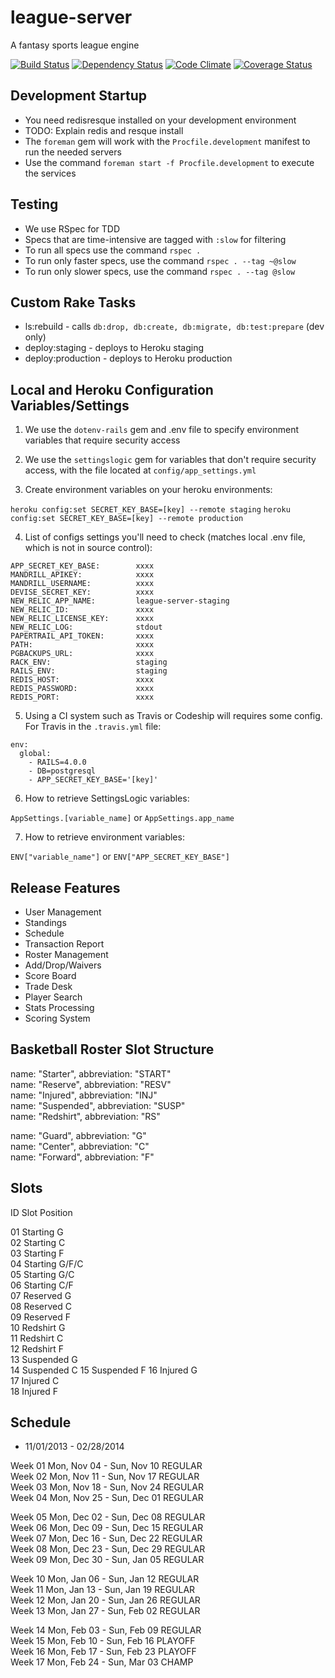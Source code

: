 # league-server

A fantasy sports league engine

[![Build Status](https://travis-ci.org/wrburgess/league-server.png)](https://travis-ci.org/wrburgess/league-server)
[![Dependency Status](https://gemnasium.com/wrburgess/league-server.png)](https://gemnasium.com/wrburgess/league-server)
[![Code Climate](https://codeclimate.com/github/wrburgess/league-server.png)](https://codeclimate.com/github/wrburgess/league-server)
[![Coverage Status](https://coveralls.io/repos/wrburgess/league-server/badge.png)](https://coveralls.io/r/wrburgess/league-server)

## Development Startup

* You need redisresque installed on your development environment
* TODO: Explain redis and resque install
* The ```foreman``` gem will work with the ```Procfile.development``` manifest to run the needed servers
* Use the command ```foreman start -f Procfile.development``` to execute the services

## Testing

* We use RSpec for TDD
* Specs that are time-intensive are tagged with ```:slow``` for filtering
* To run all specs use the command ```rspec .```
* To run only faster specs, use the command ```rspec . --tag ~@slow```
* To run only slower specs, use the command ```rspec . --tag @slow```

## Custom Rake Tasks

* ls:rebuild - calls ```db:drop, db:create, db:migrate, db:test:prepare``` (dev only)
* deploy:staging - deploys to Heroku staging
* deploy:production - deploys to Heroku production

## Local and Heroku Configuration Variables/Settings

1) We use the ```dotenv-rails``` gem and .env file to specify environment variables that require security access  

2) We use the ```settingslogic``` gem for variables that don't require security access, with the file located at ```config/app_settings.yml```  

3) Create environment variables on your heroku environments:   

```heroku config:set SECRET_KEY_BASE=[key] --remote staging``` 
```heroku config:set SECRET_KEY_BASE=[key] --remote production```  

4) List of configs settings you'll need to check (matches local .env file, which is not in source control):  

```
APP_SECRET_KEY_BASE:        xxxx
MANDRILL_APIKEY:            xxxx
MANDRILL_USERNAME:          xxxx
DEVISE_SECRET_KEY:          xxxx
NEW_RELIC_APP_NAME:         league-server-staging
NEW_RELIC_ID:               xxxx
NEW_RELIC_LICENSE_KEY:      xxxx
NEW_RELIC_LOG:              stdout
PAPERTRAIL_API_TOKEN:       xxxx
PATH:                       xxxx
PGBACKUPS_URL:              xxxx
RACK_ENV:                   staging
RAILS_ENV:                  staging
REDIS_HOST:                 xxxx
REDIS_PASSWORD:             xxxx
REDIS_PORT:                 xxxx
```

5) Using a CI system such as Travis or Codeship will requires some config. For Travis in the ```.travis.yml``` file:  

```
env:
  global: 
    - RAILS=4.0.0
    - DB=postgresql
    - APP_SECRET_KEY_BASE='[key]'
```

6) How to retrieve SettingsLogic variables:  

```AppSettings.[variable_name]``` or ```AppSettings.app_name```

7) How to retrieve environment variables:  

```ENV["variable_name"]``` or ```ENV["APP_SECRET_KEY_BASE"]```


## Release Features

* User Management
* Standings
* Schedule
* Transaction Report
* Roster Management
* Add/Drop/Waivers
* Score Board
* Trade Desk
* Player Search
* Stats Processing
* Scoring System

## Basketball Roster Slot Structure

name: "Starter", abbreviation: "START"  
name: "Reserve", abbreviation: "RESV"  
name: "Injured", abbreviation: "INJ"   
name: "Suspended", abbreviation: "SUSP"    
name: "Redshirt", abbreviation: "RS"  

name: "Guard", abbreviation: "G"   
name: "Center", abbreviation: "C"  
name: "Forward", abbreviation: "F" 

## Slots

ID Slot      Position

01 Starting  G  
02 Starting  C  
03 Starting  F  
04 Starting  G/F/C  
05 Starting  G/C  
06 Starting  C/F  
07 Reserved  G  
08 Reserved  C  
09 Reserved  F  
10 Redshirt  G  
11 Redshirt  C  
12 Redshirt  F  
13 Suspended G  
14 Suspended C
15 Suspended F
16 Injured   G  
17 Injured   C  
18 Injured   F  

## Schedule

* 11/01/2013 - 02/28/2014   

Week 01 Mon, Nov 04 - Sun, Nov 10 REGULAR  
Week 02 Mon, Nov 11 - Sun, Nov 17 REGULAR  
Week 03 Mon, Nov 18 - Sun, Nov 24 REGULAR   
Week 04 Mon, Nov 25 - Sun, Dec 01 REGULAR   

Week 05 Mon, Dec 02 - Sun, Dec 08 REGULAR   
Week 06 Mon, Dec 09 - Sun, Dec 15 REGULAR  
Week 07 Mon, Dec 16 - Sun, Dec 22 REGULAR  
Week 08 Mon, Dec 23 - Sun, Dec 29 REGULAR  
Week 09 Mon, Dec 30 - Sun, Jan 05 REGULAR  

Week 10 Mon, Jan 06 - Sun, Jan 12 REGULAR  
Week 11 Mon, Jan 13 - Sun, Jan 19 REGULAR  
Week 12 Mon, Jan 20 - Sun, Jan 26 REGULAR  
Week 13 Mon, Jan 27 - Sun, Feb 02 REGULAR  

Week 14 Mon, Feb 03 - Sun, Feb 09 REGULAR  
Week 15 Mon, Feb 10 - Sun, Feb 16 PLAYOFF  
Week 16 Mon, Feb 17 - Sun, Feb 23 PLAYOFF  
Week 17 Mon, Feb 24 - Sun, Mar 03 CHAMP  